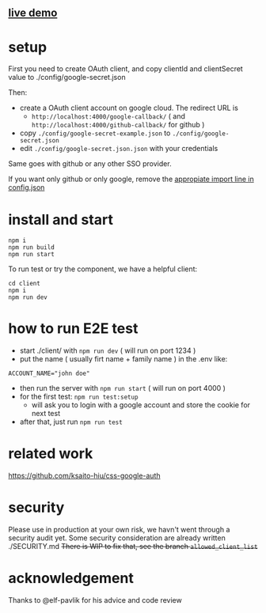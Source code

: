 ## [live demo](https://sso-client.liquid.surf)

# setup

First you need to create OAuth client, and copy clientId and clientSecret value to ./config/google-secret.json 



Then:

 - create a OAuth client account on google cloud. The redirect URL is  
   - `http://localhost:4000/google-callback/` ( and   `http://localhost:4000/github-callback/` for github )
 - copy `./config/google-secret-example.json` to `./config/google-secret.json`
 - edit `./config/google-secret.json.json` with your credentials

Same goes with github or any other SSO provider.

If you want only github or only google, remove the [appropiate import line in config.json](https://github.com/Liquid-Surf/css-direct-sso-auth/blob/612f20b159e8ff6ba087ca6f0cee6558ac0c60c1/config.json#L9-L10)


# install and start


```
npm i
npm run build
npm run start
```


To run test or try the component, we have a helpful client:
```
cd client
npm i
npm run dev
```


# how to run E2E test

 - start ./client/ with `npm run dev` ( will run on port 1234 )
 - put the name ( usually firt name + family name ) in the .env like:
```
ACCOUNT_NAME="john doe"
```
 - then run the server with `npm run start` ( will run on port 4000 )
 - for the first test: `npm run test:setup`
   - will ask you to login with a google account and store the cookie for next test
 - after that, just run `npm run test`

# related work

https://github.com/ksaito-hiu/css-google-auth

# security 


Please use in production at your own risk, we havn't went through a security audit yet. Some security consideration are already written ./SECURITY.md 
~~There is WIP to fix that, see the branch `allowed_client_list`~~

# acknowledgement

Thanks to @elf-pavlik for his advice and code review
